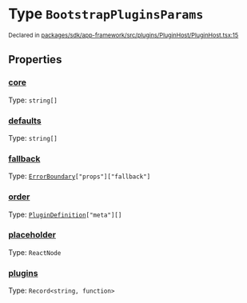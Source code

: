 # Type `BootstrapPluginsParams`
<sub>Declared in [packages/sdk/app-framework/src/plugins/PluginHost/PluginHost.tsx:15](https://github.com/dxos/dxos/blob/5fb37fcfa/packages/sdk/app-framework/src/plugins/PluginHost/PluginHost.tsx#L15)</sub>




## Properties
### [core](https://github.com/dxos/dxos/blob/5fb37fcfa/packages/sdk/app-framework/src/plugins/PluginHost/PluginHost.tsx#L18)
Type: <code>string[]</code>




### [defaults](https://github.com/dxos/dxos/blob/5fb37fcfa/packages/sdk/app-framework/src/plugins/PluginHost/PluginHost.tsx#L19)
Type: <code>string[]</code>




### [fallback](https://github.com/dxos/dxos/blob/5fb37fcfa/packages/sdk/app-framework/src/plugins/PluginHost/PluginHost.tsx#L20)
Type: <code>[ErrorBoundary](/api/@dxos/app-framework/classes/ErrorBoundary)["props"]["fallback"]</code>




### [order](https://github.com/dxos/dxos/blob/5fb37fcfa/packages/sdk/app-framework/src/plugins/PluginHost/PluginHost.tsx#L16)
Type: <code>[PluginDefinition](/api/@dxos/app-framework/types/PluginDefinition)["meta"][]</code>




### [placeholder](https://github.com/dxos/dxos/blob/5fb37fcfa/packages/sdk/app-framework/src/plugins/PluginHost/PluginHost.tsx#L21)
Type: <code>ReactNode</code>




### [plugins](https://github.com/dxos/dxos/blob/5fb37fcfa/packages/sdk/app-framework/src/plugins/PluginHost/PluginHost.tsx#L17)
Type: <code>Record&lt;string, function&gt;</code>





